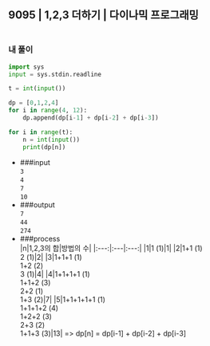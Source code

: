 ## 9095 | 1,2,3 더하기 | 다이나믹 프로그래밍

### <br>내 풀이
```python
import sys
input = sys.stdin.readline

t = int(input())

dp = [0,1,2,4]
for i in range(4, 12):
    dp.append(dp[i-1] + dp[i-2] + dp[i-3])

for i in range(t):
    n = int(input())
    print(dp[n])
```
+ ###input<br>
    `3`     
    `4`    
    `7`   
    `10`   
+ ###output<br>
    `7`   
    `44`   
    `274`     
+ ###process<br>
|n|1,2,3의 합|방법의 수|
|:---:|:---|:---:|
|1|1 (1)|1|
|2|1+1 (1)<br>2 (1)|2|
|3|1+1+1 (1)<br>1+2 (2)<br>3 (1)|4|
|4|1+1+1+1 (1)<br>1+1+2 (3)<br>2+2 (1)<br>1+3 (2)|7|
|5|1+1+1+1+1 (1)<br>1+1+1+2 (4)<br>1+2+2 (3)<br>2+3 (2)<br>1+1+3 (3)|13|
=> dp[n] = dp[i-1] + dp[i-2] + dp[i-3]